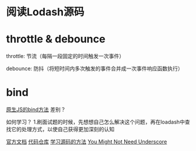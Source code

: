 <!--
 * @Descripttion: 
 * @version: 
 * @Author: shenjia
 * @Date: 2021-07-17 07:16:27
 * @LastEditors: shenjia
 * @LastEditTime: 2021-07-24 11:08:12
-->
# 阅读Lodash源码

# throttle & debounce
throttle: 节流（每隔一段固定的时间触发一次事件）

debounce: 防抖（将短时间内多次触发的事件合并成一次事件响应函数执行）


# bind
[原生JS的bind方法](https://developer.mozilla.org/zh-CN/docs/Web/JavaScript/Reference/Global_Objects/Function/bind)
差别？




如何学习？
1.刷面试题的时候，先想想自己怎么解决这个问题，再在loadash中查找它的处理方式，以使自己获得更加深刻的认知



[官方文档](https://www.lodashjs.com/)
[代码仓库](https://github.com/lodash/lodash)
[学习源码的方法](https://www.zhihu.com/question/350289336)
[You Might Not Need Underscore](https://www.reindex.io/blog/you-might-not-need-underscore/)